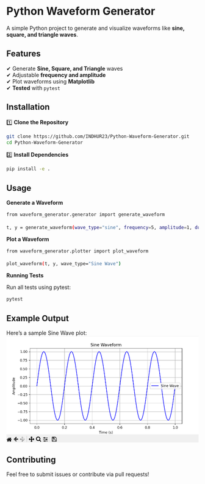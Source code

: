 # Python Waveform Generator

A simple Python project to generate and visualize waveforms like **sine, square, and triangle waves**.

## Features
✔ Generate **Sine, Square, and Triangle** waves  
✔ Adjustable **frequency and amplitude**  
✔ Plot waveforms using **Matplotlib**  
✔ **Tested** with `pytest`  


## Installation

1️⃣ **Clone the Repository**
```bash
git clone https://github.com/INDHUR23/Python-Waveform-Generator.git
cd Python-Waveform-Generator
```

2️⃣ **Install Dependencies**
```bash
pip install -e .
```
## Usage

**Generate a Waveform**
```bash
from waveform_generator.generator import generate_waveform

t, y = generate_waveform(wave_type="sine", frequency=5, amplitude=1, duration=1, sample_rate=1000)
```
**Plot a Waveform**
```bash
from waveform_generator.plotter import plot_waveform

plot_waveform(t, y, wave_type="Sine Wave")
```

**Running Tests**

Run all tests using pytest:
```bash
pytest
```

## Example Output
Here’s a sample Sine Wave plot:
![Sine Waveform](sine.png)

## Contributing
Feel free to submit issues or contribute via pull requests! 